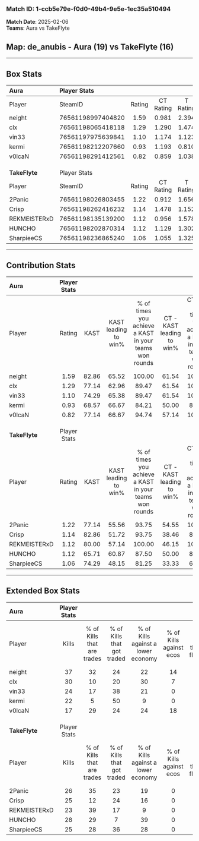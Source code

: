 ### Match ID: 1-ccb5e79e-f0d0-49b4-9e5e-1ec35a510494  
**Match Date**: 2025-02-06  
**Teams**: Aura vs TakeFlyte  

## **Map**: de_anubis - Aura (19) vs TakeFlyte (16)  
---  

## Box Stats  

| **Aura**      | Player Stats      |        |           |          |       |       |       |         |        |      |     |
| :- | :- | :-: | :-: | :-: | :-: | :-: | :-: | :-: | :-: | :-: | :-: |
| Player        | SteamID           | Rating | CT Rating | T Rating | KAST  |  ADR  | Kills | Assists | Deaths | K/D  | HS% |
| neight        | 76561198997404820 |  1.59  |   0.981   |  2.394   | 82.86 | 115.3 |  37   |    8    |   25   | 1.48 | 48  |
| clx           | 76561198065418118 |  1.29  |   1.290   |  1.474   | 77.14 | 79.3  |  30   |    6    |   23   | 1.30 | 26  |
| vin33         | 76561197975639841 |  1.10  |   1.174   |  1.123   | 74.29 | 77.1  |  24   |    9    |   24   | 1.00 | 50  |
| kermi         | 76561198212207660 |  0.93  |   1.193   |  0.810   | 68.57 | 76.1  |  22   |    8    |   29   | 0.76 | 59  |
| v0lcaN        | 76561198291412561 |  0.82  |   0.859   |  1.038   | 77.14 | 51.3  |  17   |    4    |   26   | 0.65 | 47  |
|               |                   |        |           |          |       |       |       |         |        |      |     |
|               |                   |        |           |          |       |       |       |         |        |      |     |
|               |                   |        |           |          |       |       |       |         |        |      |     |
| **TakeFlyte** | Player Stats      |        |           |          |       |       |       |         |        |      |     |
| Player        | SteamID           | Rating | CT Rating | T Rating | KAST  |  ADR  | Kills | Assists | Deaths | K/D  | HS% |
| 2Panic        | 76561198026803455 |  1.22  |   0.912   |  1.656   | 77.14 | 88.5  |  26   |   12    |   24   | 1.08 | 61  |
| Crisp         | 76561198262416232 |  1.14  |   1.478   |  1.152   | 82.86 | 69.3  |  25   |    6    |   25   | 1.00 | 12  |
| REKMEISTERxD  | 76561198135139200 |  1.12  |   0.956   |  1.578   | 80.00 | 81.4  |  23   |   10    |   25   | 0.92 | 39  |
| HUNCHO        | 76561198202870314 |  1.12  |   1.129   |  1.302   | 65.71 | 74.1  |  28   |   11    |   25   | 1.12 | 53  |
| SharpieeCS    | 76561198236865240 |  1.06  |   1.055   |  1.325   | 74.29 | 86.7  |  25   |   12    |   31   | 0.81 | 40  |
---  

## Contribution Stats  

| **Aura**      | Player Stats |       |                      |                                                        |                           |                                                             |                          |                                                            |
| :- | :-: | :-: | :-: | :-: | :-: | :-: | :-: | :-: |
| Player        |    Rating    | KAST  | KAST leading to win% | % of times you achieve a KAST in your teams won rounds | CT - KAST leading to win% | CT - % of times you achieve a KAST in your teams won rounds | T - KAST leading to win% | T - % of times you achieve a KAST in your teams won rounds |
| neight        |     1.59     | 82.86 |        65.52         |                         100.00                         |           61.54           |                           100.00                            |          68.75           |                           100.00                           |
| clx           |     1.29     | 77.14 |        62.96         |                         89.47                          |           61.54           |                           100.00                            |          64.29           |                           81.82                            |
| vin33         |     1.10     | 74.29 |        65.38         |                         89.47                          |           61.54           |                           100.00                            |          69.23           |                           81.82                            |
| kermi         |     0.93     | 68.57 |        66.67         |                         84.21                          |           50.00           |                            87.50                            |          90.00           |                           81.82                            |
| v0lcaN        |     0.82     | 77.14 |        66.67         |                         94.74                          |           57.14           |                           100.00                            |          76.92           |                           90.91                            |
|               |              |       |                      |                                                        |                           |                                                             |                          |                                                            |
|               |              |       |                      |                                                        |                           |                                                             |                          |                                                            |
|               |              |       |                      |                                                        |                           |                                                             |                          |                                                            |
| **TakeFlyte** | Player Stats |       |                      |                                                        |                           |                                                             |                          |                                                            |
| Player        |    Rating    | KAST  | KAST leading to win% | % of times you achieve a KAST in your teams won rounds | CT - KAST leading to win% | CT - % of times you achieve a KAST in your teams won rounds | T - KAST leading to win% | T - % of times you achieve a KAST in your teams won rounds |
| 2Panic        |     1.22     | 77.14 |        55.56         |                         93.75                          |           54.55           |                           100.00                            |          56.25           |                           90.00                            |
| Crisp         |     1.14     | 82.86 |        51.72         |                         93.75                          |           38.46           |                            83.33                            |          62.50           |                           100.00                           |
| REKMEISTERxD  |     1.12     | 80.00 |        57.14         |                         100.00                         |           46.15           |                           100.00                            |          66.67           |                           100.00                           |
| HUNCHO        |     1.12     | 65.71 |        60.87         |                         87.50                          |           50.00           |                            83.33                            |          69.23           |                           90.00                            |
| SharpieeCS    |     1.06     | 74.29 |        48.15         |                         81.25                          |           33.33           |                            66.67                            |          60.00           |                           90.00                            |
---  

## Extended Box Stats  

| **Aura**      | Player Stats |                            |                            |                                    |                         |                              |                                 |        |                             |                                     |                          |                               |                            |
| :- | :-: | :-: | :-: | :-: | :-: | :-: | :-: | :-: | :-: | :-: | :-: | :-: | :-: |
| Player        |    Kills     | % of Kills that are trades | % of Kills that got traded | % of Kills against a lower economy | % of Kills against ecos | % of Kills that are flawless | % of Kills that are close duels | Deaths | % of Deaths that get traded | % of Deaths against a lower economy | % of Deaths against ecos | % of Deaths that are flawless | % of Deaths that are close |
| neight        |      37      |             32             |             24             |                 22                 |           14            |              76              |                3                |   25   |             20              |                 20                  |            4             |              64               |             16             |
| clx           |      30      |             10             |             20             |                 30                 |            7            |              50              |                3                |   23   |             26              |                  9                  |            0             |              70               |             0              |
| vin33         |      24      |             17             |             38             |                 21                 |            0            |              46              |                4                |   24   |             13              |                  4                  |            0             |              71               |             4              |
| kermi         |      22      |             5              |             50             |                 9                  |            0            |              45              |                9                |   29   |             17              |                 17                  |            3             |              66               |             0              |
| v0lcaN        |      17      |             29             |             24             |                 24                 |           18            |              41              |               12                |   26   |             31              |                  8                  |            0             |              58               |             8              |
|               |              |                            |                            |                                    |                         |                              |                                 |        |                             |                                     |                          |                               |                            |
|               |              |                            |                            |                                    |                         |                              |                                 |        |                             |                                     |                          |                               |                            |
|               |              |                            |                            |                                    |                         |                              |                                 |        |                             |                                     |                          |                               |                            |
| **TakeFlyte** | Player Stats |                            |                            |                                    |                         |                              |                                 |        |                             |                                     |                          |                               |                            |
| Player        |    Kills     | % of Kills that are trades | % of Kills that got traded | % of Kills against a lower economy | % of Kills against ecos | % of Kills that are flawless | % of Kills that are close duels | Deaths | % of Deaths that get traded | % of Deaths against a lower economy | % of Deaths against ecos | % of Deaths that are flawless | % of Deaths that are close |
| 2Panic        |      26      |             35             |             23             |                 19                 |            0            |              65              |                8                |   24   |             21              |                  8                  |            0             |              38               |             13             |
| Crisp         |      25      |             12             |             24             |                 16                 |            0            |              64              |                4                |   25   |             44              |                  8                  |            0             |              72               |             4              |
| REKMEISTERxD  |      23      |             39             |             17             |                 9                  |            0            |              65              |                4                |   25   |             40              |                 12                  |            0             |              64               |             0              |
| HUNCHO        |      28      |             29             |             7              |                 39                 |            0            |              68              |                4                |   25   |             24              |                  4                  |            0             |              52               |             8              |
| SharpieeCS    |      25      |             28             |             36             |                 28                 |            0            |              64              |                8                |   31   |             23              |                 10                  |            0             |              48               |             3              |
